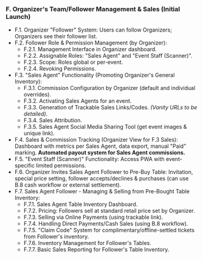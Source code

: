 ### F. Organizer's Team/Follower Management & Sales (Initial Launch)
* F.1. Organizer "Follower" System: Users can follow Organizers; Organizers see their follower list.
* F.2. Follower Role & Permission Management (by Organizer):
    * F.2.1. Management Interface in Organizer dashboard.
    * F.2.2. Assignable Roles: "Sales Agent" and "Event Staff (Scanner)".
    * F.2.3. Scope: Roles global or per-event.
    * F.2.4. Revoking Permissions.
* F.3. "Sales Agent" Functionality (Promoting Organizer's General Inventory):
    * F.3.1. Commission Configuration by Organizer (default and individual overrides).
    * F.3.2. Activating Sales Agents for an event.
    * F.3.3. Generation of Trackable Sales Links/Codes. *(Vanity URLs to be detailed)*.
    * F.3.4. Sales Attribution.
    * F.3.5. Sales Agent Social Media Sharing Tool (get event images & unique link).
* F.4. Sales & Commission Tracking (Organizer View for F.3 Sales): Dashboard with metrics per Sales Agent, data export, manual "Paid" marking. **Automated payout system for Sales Agent commissions.**
* F.5. "Event Staff (Scanner)" Functionality: Access PWA with event-specific limited permissions.
* F.6. Organizer Invites Sales Agent Follower to Pre-Buy Table: Invitation, special price setting, follower accepts/declines & purchases (can use B.8 cash workflow or external settlement).
* F.7. Sales Agent Follower - Managing & Selling from Pre-Bought Table Inventory:
    * F.7.1. Sales Agent Table Inventory Dashboard.
    * F.7.2. Pricing: Followers sell at standard retail price set by Organizer.
    * F.7.3. Selling via Online Payments (using trackable link).
    * F.7.4. Handling Direct Payments/Cash Sales (using B.8 workflow).
    * F.7.5. "Claim Code" System for complimentary/offline-settled tickets from Follower's inventory.
    * F.7.6. Inventory Management for Follower's Tables.
    * F.7.7. Basic Sales Reporting for Follower's Table Inventory. 